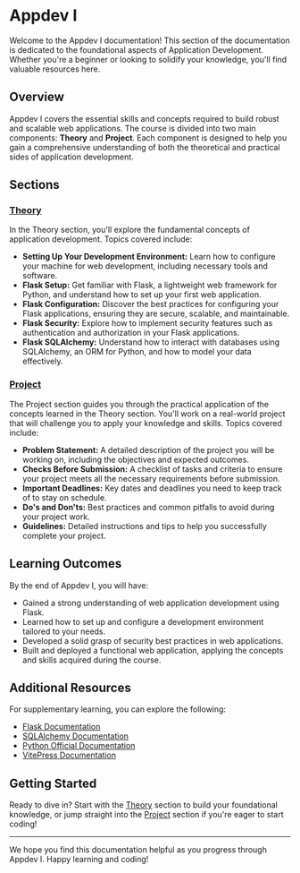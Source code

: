 # Appdev I

Welcome to the Appdev I documentation! This section of the documentation is dedicated to the foundational aspects of Application Development. Whether you're a beginner or looking to solidify your knowledge, you'll find valuable resources here.

## Overview

Appdev I covers the essential skills and concepts required to build robust and scalable web applications. The course is divided into two main components: **Theory** and **Project**. Each component is designed to help you gain a comprehensive understanding of both the theoretical and practical sides of application development.

## Sections

### [Theory](./appdev-I-theory/)

In the Theory section, you'll explore the fundamental concepts of application development. Topics covered include:

- **Setting Up Your Development Environment:** Learn how to configure your machine for web development, including necessary tools and software.
- **Flask Setup:** Get familiar with Flask, a lightweight web framework for Python, and understand how to set up your first web application.
- **Flask Configuration:** Discover the best practices for configuring your Flask applications, ensuring they are secure, scalable, and maintainable.
- **Flask Security:** Explore how to implement security features such as authentication and authorization in your Flask applications.
- **Flask SQLAlchemy:** Understand how to interact with databases using SQLAlchemy, an ORM for Python, and how to model your data effectively.

### [Project](./appdev-I-project/)

The Project section guides you through the practical application of the concepts learned in the Theory section. You'll work on a real-world project that will challenge you to apply your knowledge and skills. Topics covered include:

- **Problem Statement:** A detailed description of the project you will be working on, including the objectives and expected outcomes.
- **Checks Before Submission:** A checklist of tasks and criteria to ensure your project meets all the necessary requirements before submission.
- **Important Deadlines:** Key dates and deadlines you need to keep track of to stay on schedule.
- **Do's and Don'ts:** Best practices and common pitfalls to avoid during your project work.
- **Guidelines:** Detailed instructions and tips to help you successfully complete your project.

## Learning Outcomes

By the end of Appdev I, you will have:

- Gained a strong understanding of web application development using Flask.
- Learned how to set up and configure a development environment tailored to your needs.
- Developed a solid grasp of security best practices in web applications.
- Built and deployed a functional web application, applying the concepts and skills acquired during the course.

## Additional Resources

For supplementary learning, you can explore the following:

- [Flask Documentation](https://flask.palletsprojects.com/)
- [SQLAlchemy Documentation](https://docs.sqlalchemy.org/)
- [Python Official Documentation](https://docs.python.org/3/)
- [VitePress Documentation](https://vitepress.dev/)

## Getting Started

Ready to dive in? Start with the [Theory](./appdev-I-theory/index.md) section to build your foundational knowledge, or jump straight into the [Project](./appdev-I-project/index.md) section if you're eager to start coding!

---

We hope you find this documentation helpful as you progress through Appdev I. Happy learning and coding!
